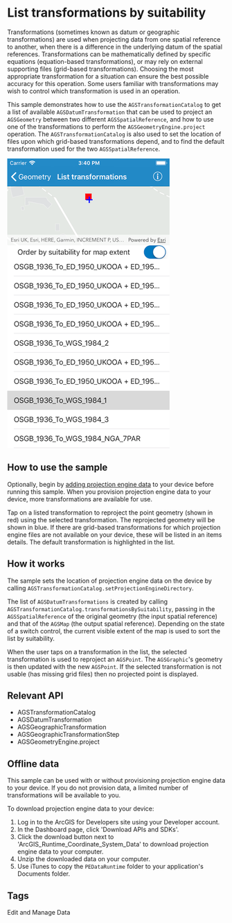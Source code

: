 # List transformations by suitability

Transformations (sometimes known as datum or geographic transformations) are used when projecting data from one spatial reference to another, when there is a difference in the underlying datum of the spatial references. Transformations can be mathematically defined by specific equations (equation-based transformations), or may rely on external supporting files (grid-based transformations). Choosing the most appropriate transformation for a situation can ensure the best possible accuracy for this operation. Some users familiar with transformations may wish to control which transformation is used in an operation.

This sample demonstrates how to use the `AGSTransformationCatalog` to get a list of available `AGSDatumTransformation` that can be used to project an `AGSGeometry` between two different `AGSSpatialReference`, and how to use one of the transformations to perform the `AGSGeometryEngine.project` operation. The `AGSTransformationCatalog` is also used to set the location of files upon which grid-based transformations depend, and to find the default transformation used for the two `AGSSpatialReference`.

![](image1.png)

## How to use the sample
Optionally, begin by [adding projection engine data](#offline-data) to your device before running this sample. When you provision projection engine data to your device, more transformations are available for use.

Tap on a listed transformation to reproject the point geometry (shown in red) using the selected transformation. The reprojected geometry will be shown in blue. If there are grid-based transformations for which projection engine files are not available on your device, these will be listed in an items details. The default transformation is highlighted in the list.

## How it works
The sample sets the location of projection engine data on the device by calling `AGSTransformationCatalog.setProjectionEngineDirectory`.

The list of `AGSDatumTransformations` is created by calling `AGSTransformationCatalog.transformationsBySuitability`, passing in the `AGSSpatialReference` of the original geometry (the input spatial reference) and that of the `AGSMap` (the output spatial reference). Depending on the state of a switch control, the current visible extent of the map is used to sort the list by suitability.

When the user taps on a transformation in the list, the selected transformation is used to reproject an `AGSPoint`. The `AGSGraphic`'s geometry is then updated with the new `AGSPoint`. If the selected transformation is not usable (has missing grid files) then no projected point is displayed.

## Relevant API
* AGSTransformationCatalog
* AGSDatumTransformation
* AGSGeographicTransformation
* AGSGeographicTransformationStep
* AGSGeometryEngine.project

## Offline data
This sample can be used with or without provisioning projection engine data to your device.  If you do not provision data, a limited number of transformations will be available to you.

To download projection engine data to your device:

1. Log in to the ArcGIS for Developers site using your Developer account.
2. In the Dashboard page, click 'Download APIs and SDKs'.
3. Click the download button next to 'ArcGIS_Runtime_Coordinate_System_Data' to download projection engine data to your computer.
4. Unzip the downloaded data on your computer.
5. Use iTunes to copy the `PEDataRuntime` folder to your application's Documents folder.
  
## Tags
Edit and Manage Data
